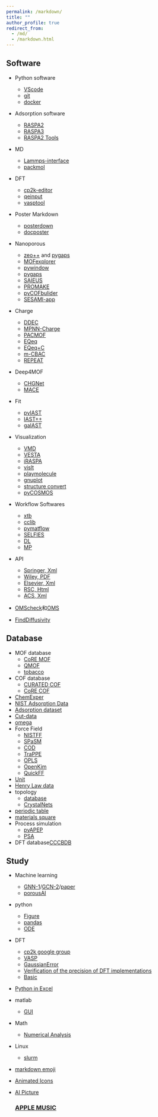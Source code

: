 ```yaml
---
permalink: /markdown/
title: ""
author_profile: true
redirect_from: 
  - /md/
  - /markdown.html
---
```


## Software          
* Python software                             
  * [VScode](https://code.visualstudio.com/)                                                                              
  * [git](https://git-scm.com/ "git")                        
  * [docker](https://www.docker.com/)                                   
* Adsorption software
  * [RASPA2](https://github.com/iRASPA/RASPA2)
  * [RASPA3](https://github.com/iRASPA/raspa3)                                  
  * [RASPA2 Tools](https://github.com/haoyuanchen/RASPA-tools/tree/master)                             
* MD                                                         
  * [Lammps-interface](https://github.com/peteboyd/lammps_interface/)                  
  * [packmol](https://m3g.github.io/packmol/)        
* DFT
  * [cp2k-editor](https://github.com/avishart/CP2K_Editor/)
  * [qeinput](https://www.materialscloud.org/work/tools/qeinputgenerator)
  * [vasptool](https://theory.cm.utexas.edu/vtsttools/index.html)                                               
* Poster Markdown
  * [posterdown](https://github.com/brentthorne/posterdown?tab=readme-ov-file#getting-started)
  * [docposter](https://github.com/bbucior/docposter/tree/main?tab=readme-ov-file)                       
* Nanoporous
  * [zeo++](http://www.zeoplusplus.org/) and [pygaps](https://pygaps.readthedocs.io/en/master/)          
  * [MOFexplorer](http://mausdin.github.io/MOFsite/mofPage.html)   
  * [pywindow](https://github.com/JelfsMaterialsGroup/pywindow)    
  * [pygaps](https://github.com/pauliacomi/pygaps)                           
  * [SAIEUS](http://www.nldft.com/download/)
  * [PROMAKE](https://github.com/sxm13/PORMAKE)
  * [pyCOFbulider](https://github.com/sxm13/pyCOFBuilder)                                         
  * [SESAMI-app](https://sesami-web.org/)                                        
* Charge
  * [DDEC](https://sourceforge.net/projects/ddec/)                     
  * [MPNN-Charge](https://github.com/SimonEnsemble/mpn_charges)             
  * [PACMOF](https://github.com/snurr-group/pacmof)                                                        
  * [EQeq](https://github.com/numat/EQeq)                
  * [EQeq+C](https://pubs.acs.org/doi/10.1021/acs.jctc.5b00037)            
  * [m-CBAC](https://pubs.acs.org/doi/10.1021/acs.jpcc.0c01524)          
  * [REPEAT](https://github.com/uowoolab/REPEAT-Assigner)
* Deep4MOF
  * [CHGNet](https://github.com/CederGroupHub/chgnet)                                
  * [MACE](https://mace-docs.readthedocs.io/en/latest/guide/training.html#data-keys)                  
* Fit
  * [pyIAST](https://github.com/CorySimon/pyIAST/)            
  * [IAST++](https://sangwon91.github.io/IASTpp/)      
  * [gaIAST](https://github.com/salrodgom/gaiast)              
* Visualization             
  * [VMD](https://www.ks.uiuc.edu/Research/vmd/)      
  * [VESTA](https://jp-minerals.org/vesta/en/)  
  * [iRASPA](https://iraspa.org/)                  
  * [vislt](https://wci.llnl.gov/simulation/computer-codes/visit/executables)       
  * [playmolecule](https://open.playmolecule.org/)                                         
  * [gnuplot](http://www.gnuplot.info/)                             
  * [structure convert](https://www.cheminfo.org/Chemistry/Cheminformatics/FormatConverter/index.html)
  * [pyCOSMOS](https://github.com/shivamrkparashar/pyCOSMOS)                                             
                                                        
* Workflow Softwares     
  * [xtb](https://xtb-docs.readthedocs.io/en/latest/contents.html)                  
  * [cclib](https://cclib.github.io/ "cclib")  
  * [pymatflow](https://pymatflow.readthedocs.io/en/latest/index.html)
  * [SELFIES](https://selfiesv2.readthedocs.io/en/latest/tutorial.html#The-Basics)
  * [DL](https://matbench-discovery.materialsproject.org/models)                                                         
  * [MP](https://contribs.materialsproject.org/)                                 
* API
  * [Springer, Xml](https://dev.springernature.com/)
  * [Wiley, PDF](https://onlinelibrary.wiley.com/library-info/resources/text-and-datamining)
  * [Elsevier, Xml](https://dev.elsevier.com/)
  * [RSC, Html](https://developer.rsc.org/create-an-api-key)
  * [ACS, Xml](https://www.acs.org/events/all-events/rapid-delivery-of-api-enables-accelerated-ind-application-challenges-and-solutions.html)                                         
* [OMScheck](https://github.com/kjappelbaum/mofchecker)和[OMS](https://github.com/emmhald/open_metal_detector)      
* [FindDiffusivity](https://openpnm.org/examples/applications/effective_diffusivity_and_tortuosity.html)                                         
 
## Database         
* MOF database
  * [CoRE MOF](https://zenodo.org/record/3677685#.X8uDkrniuUl)                          
  * [QMOF](https://github.com/arosen93/QMOF)                                         
  * [tobacco](https://github.com/tobacco-mofs/tobacco_3.0)     
* COF database                                           
  * [CURATED COF](https://github.com/danieleongari/CURATED-COFs)                 
  * [CoRE COF](https://github.com/core-cof/CoRE-COF-Database)                          
* [ChemExper](http://www.chemexper.com/)                                                                                    
* [NIST Adsorption Data](https://adsorption.nist.gov/index.php#home)    
* [Adsorption dataset](https://datahub.hymarc.org/dataset)                                                     
* [Cut-data](https://apps.automeris.io/wpd/)                                                   
* [omega](http://www.ap1700.com/ShowWord33.htm)     
* Force Field
  * [NISTFF](https://www.ctcms.nist.gov/potentials/)
  * [SPaSM](https://spasmmini.weebly.com/potentials.html)
  * [COD](http://www.crystallography.net/cod/search.html)
  * [TraPPE](http://trappe.oit.umn.edu/)                       
  * [OPLS](http://zarbi.chem.yale.edu/ligpargen/)                                                                  
  * [OpenKim](https://openkim.org/)                                      
  * [QuickFF](https://github.com/molmod/QuickFF)                                         
* [Unit](https://www.colby.edu/chemistry/PChem/Hartree.html)
* [Henry Law data](https://www.henrys-law.org/henry/)                                                                       
* topology
  * [database](http://rcsr.anu.edu.au/nets)
  * [CrystalNets](https://progs.coudert.name/topology)                                                          
* [periodic table](https://pubchem.ncbi.nlm.nih.gov/periodic-table/)                
* [materials square](https://www.materialssquare.com/blog?category=simulation-tip&language=en)
* Process simulation
  * [pyAPEP](https://sebygaa.github.io/pyAPEP/build/html/index.html)
  * [PSA](https://github.com/PEESEgroup/PSA)                                       
* DFT database[CCCBDB](https://cccbdb.nist.gov/introx.asp)                                                                               
                                         
## Study           
* Machine learning
  * [GNN-1](https://distill.pub/2021/gnn-intro/)/[GCN-2](https://towardsdatascience.com/building-a-graph-convolutional-network-for-molecular-property-prediction-978b0ae10ec4)/[paper](https://pubs.rsc.org/en/content/articlelanding/2024/dd/d4dd00018h)                                                         
  * [porousAI](https://github.com/SimonEnsemble/porous-material-AI-gym?tab=readme-ov-file#construct-your-own-crystal-structures)                                                                  
* python             
  * [Figure](https://www.machinelearningplus.com/plots/top-50-matplotlib-visualizations-the-master-plots-python/)  
  * [pandas](https://github.com/matplotlib/cheatsheets)
  * [ODE](https://ulissigroup.cheme.cmu.edu/F22-06-325/intro.html)                                             
* DFT                         
  * [cp2k google group](https://groups.google.com/g/cp2k)
  * [VASP](https://www.vasp.at/wiki/index.php/Category:VASP6)                                              
  * [GaussianError](https://docs.alliancecan.ca/wiki/Gaussian_error_messages)
  * [Verification of the precision of DFT implementations](https://acwf-verification.materialscloud.org/)
  * [Basic](https://en.wikibooks.org/wiki/Molecular_Simulation)                                 
* [Python in Excel](https://techcommunity.microsoft.com/t5/excel-blog/announcing-python-in-excel-combining-the-power-of-python-and-the/ba-p/3893439)
* matlab
  * [GUI](https://matlabacademy.mathworks.com/kr/details/app-building-onramp/orab)
* Math
  * [Numerical Analysis](https://ocw.mit.edu/courses/2-993j-introduction-to-numerical-analysis-for-engineering-13-002j-spring-2005/pages/calendar/)      
* Linux                                  
  * [slurm](extension://bfdogplmndidlpjfhoijckpakkdjkkil/pdf/viewer.html?file=http%3A%2F%2Fhmli.ustc.edu.cn%2Fdoc%2Fuserguide%2Fslurm-userguide.pdf)
* [markdown emoji](https://www.webfx.com/tools/emoji-cheat-sheet/)
* [Animated Icons](https://www.flaticon.com/animated-icons)
* [AI Picture](https://ideogram.ai/)

                                     
  ### [APPLE MUSIC](https://music.apple.com/cn/library/songs)                                     
